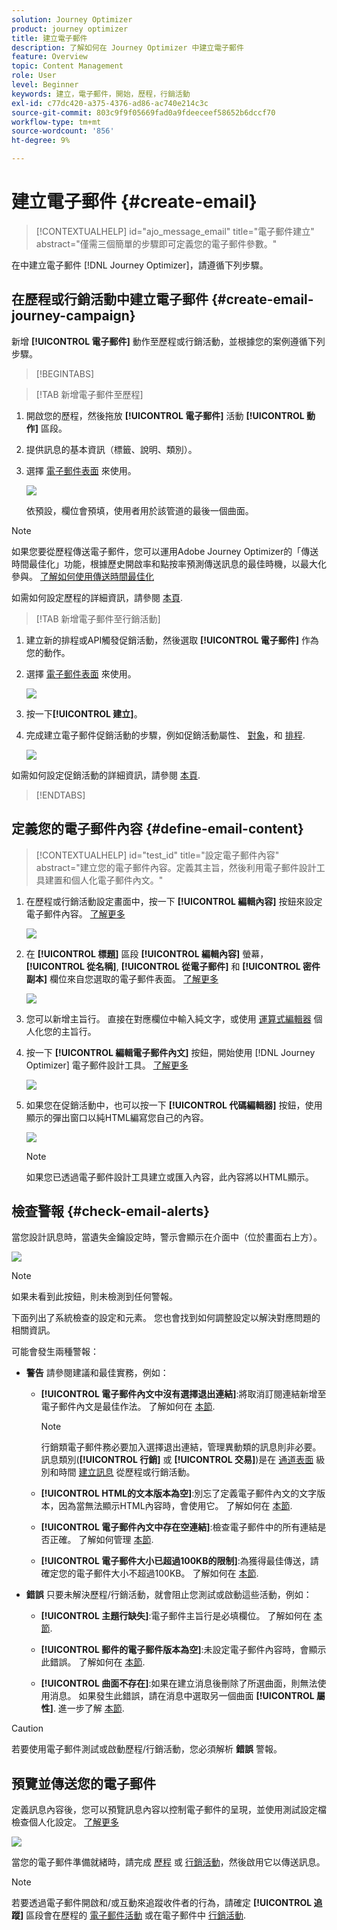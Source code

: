 ```yaml
---
solution: Journey Optimizer
product: journey optimizer
title: 建立電子郵件
description: 了解如何在 Journey Optimizer 中建立電子郵件
feature: Overview
topic: Content Management
role: User
level: Beginner
keywords: 建立，電子郵件，開始，歷程，行銷活動
exl-id: c77dc420-a375-4376-ad86-ac740e214c3c
source-git-commit: 803c9f9f05669fad0a9fdeeceef58652b6dccf70
workflow-type: tm+mt
source-wordcount: '856'
ht-degree: 9%

---
```


# 建立電子郵件 {#create-email}

>[!CONTEXTUALHELP]
>id="ajo_message_email"
>title="電子郵件建立"
>abstract="僅需三個簡單的步驟即可定義您的電子郵件參數。"

在中建立電子郵件 [!DNL Journey Optimizer]，請遵循下列步驟。

## 在歷程或行銷活動中建立電子郵件 {#create-email-journey-campaign}

新增 **[!UICONTROL 電子郵件]** 動作至歷程或行銷活動，並根據您的案例遵循下列步驟。

>[!BEGINTABS]

>[!TAB 新增電子郵件至歷程]

1. 開啟您的歷程，然後拖放 **[!UICONTROL 電子郵件]** 活動 **[!UICONTROL 動作]** 區段。

1. 提供訊息的基本資訊（標籤、說明、類別）。

1. 選擇 [電子郵件表面](email-settings.md) 來使用。

   ![](assets/email_journey.png)

   依預設，欄位會預填，使用者用於該管道的最後一個曲面。

>[!NOTE]
>
>如果您要從歷程傳送電子郵件，您可以運用Adobe Journey Optimizer的「傳送時間最佳化」功能，根據歷史開啟率和點按率預測傳送訊息的最佳時機，以最大化參與。 [了解如何使用傳送時間最佳化](../building-journeys/journeys-message.md#send-time-optimization)

如需如何設定歷程的詳細資訊，請參閱 [本頁](../building-journeys/journey-gs.md).

>[!TAB 新增電子郵件至行銷活動]

1. 建立新的排程或API觸發促銷活動，然後選取 **[!UICONTROL 電子郵件]** 作為您的動作。

1. 選擇 [電子郵件表面](email-settings.md) 來使用。

   ![](assets/email_campaign.png)

1. 按一下&#x200B;**[!UICONTROL 建立]**。

1. 完成建立電子郵件促銷活動的步驟，例如促銷活動屬性、 [對象](../segment/about-segments.md)，和 [排程](../campaigns/create-campaign.md#schedule).

   ![](assets/email_campaign_steps.png)

<!--
From the **[!UICONTROL Action]** section, specify if you want to track how your recipients react to your delivery: you can track email opens, and/or clicks on links and buttons in your email.

![](assets/email_campaign_tracking.png)
-->

如需如何設定促銷活動的詳細資訊，請參閱 [本頁](../campaigns/get-started-with-campaigns.md).

>[!ENDTABS]

## 定義您的電子郵件內容 {#define-email-content}

<!-- update the quarry component with right ID value-->

>[!CONTEXTUALHELP]
>id="test_id"
>title="設定電子郵件內容"
>abstract="建立您的電子郵件內容。定義其主旨，然後利用電子郵件設計工具建置和個人化電子郵件內文。"

1. 在歷程或行銷活動設定畫面中，按一下 **[!UICONTROL 編輯內容]** 按鈕來設定電子郵件內容。 [了解更多](get-started-email-design.md)

   ![](assets/email_campaign_edit_content.png)

1. 在 **[!UICONTROL 標題]** 區段 **[!UICONTROL 編輯內容]** 螢幕， **[!UICONTROL 從名稱]**, **[!UICONTROL 從電子郵件]** 和 **[!UICONTROL 密件副本]** 欄位來自您選取的電子郵件表面。 [了解更多](email-settings.md) <!--check if same for journey-->

   ![](assets/email_designer_edit_content_header.png)

1. 您可以新增主旨行。 直接在對應欄位中輸入純文字，或使用 [運算式編輯器](../personalization/personalization-build-expressions.md) 個人化您的主旨行。

1. 按一下 **[!UICONTROL 編輯電子郵件內文]** 按鈕，開始使用 [!DNL Journey Optimizer] 電子郵件設計工具。 [了解更多](get-started-email-design.md)

   ![](assets/email_designer_edit_email_body.png)

1. 如果您在促銷活動中，也可以按一下 **[!UICONTROL 代碼編輯器]** 按鈕，使用顯示的彈出窗口以純HTML編寫您自己的內容。

   ![](assets/email_designer_edit_code_editor.png)

   >[!NOTE]
   >
   >如果您已透過電子郵件設計工具建立或匯入內容，此內容將以HTML顯示。

## 檢查警報 {#check-email-alerts}

當您設計訊息時，當遺失金鑰設定時，警示會顯示在介面中（位於畫面右上方）。

![](assets/email_journey_alerts_details.png)

>[!NOTE]
>
>如果未看到此按鈕，則未檢測到任何警報。

下面列出了系統檢查的設定和元素。 您也會找到如何調整設定以解決對應問題的相關資訊。

可能會發生兩種警報：

* **警告** 請參閱建議和最佳實務，例如：

   * **[!UICONTROL 電子郵件內文中沒有選擇退出連結]**:將取消訂閱連結新增至電子郵件內文是最佳作法。 了解如何在 [本節](../privacy/opt-out.md#opt-out-management).

      >[!NOTE]
      >
      >行銷類電子郵件務必要加入選擇退出連結，管理異動類的訊息則非必要。 訊息類別(**[!UICONTROL 行銷]** 或 **[!UICONTROL 交易]**)是在 [通道表面](email-settings.md#email-type) 級別和時間 [建立訊息](#create-email-journey-campaign) 從歷程或行銷活動。

   * **[!UICONTROL HTML的文本版本為空]**:別忘了定義電子郵件內文的文字版本，因為當無法顯示HTML內容時，會使用它。 了解如何在 [本節](text-version-email.md).

   * **[!UICONTROL 電子郵件內文中存在空連結]**:檢查電子郵件中的所有連結是否正確。 了解如何管理 [本節](content-from-scratch.md).

   * **[!UICONTROL 電子郵件大小已超過100KB的限制]**:為獲得最佳傳送，請確定您的電子郵件大小不超過100KB。 了解如何在 [本節](content-from-scratch.md).

* **錯誤** 只要未解決歷程/行銷活動，就會阻止您測試或啟動這些活動，例如：

   * **[!UICONTROL 主題行缺失]**:電子郵件主旨行是必填欄位。 了解如何在 [本節](create-email.md).

   <!--HTML is empty when Amp HTML is present-->

   * **[!UICONTROL 郵件的電子郵件版本為空]**:未設定電子郵件內容時，會顯示此錯誤。 了解如何在 [本節](get-started-email-design.md).

   * **[!UICONTROL 曲面不存在]**:如果在建立消息後刪除了所選曲面，則無法使用消息。 如果發生此錯誤，請在消息中選取另一個曲面 **[!UICONTROL 屬性]**. 進一步了解 [本節](../configuration/channel-surfaces.md).


>[!CAUTION]
>
>若要使用電子郵件測試或啟動歷程/行銷活動，您必須解析 **錯誤** 警報。

## 預覽並傳送您的電子郵件

定義訊息內容後，您可以預覽訊息內容以控制電子郵件的呈現，並使用測試設定檔檢查個人化設定。 [了解更多](preview.md)

![](assets/email_designer_edit_simulate.png)

當您的電子郵件準備就緒時，請完成 [歷程](../building-journeys/journey-gs.md) 或 [行銷活動](../campaigns/create-campaign.md)，然後啟用它以傳送訊息。

>[!NOTE]
>
>若要透過電子郵件開啟和/或互動來追蹤收件者的行為，請確定 **[!UICONTROL 追蹤]** 區段會在歷程的 [電子郵件活動](../building-journeys/journeys-message.md) 或在電子郵件中 [行銷活動](../campaigns/create-campaign.md).<!--to move?-->

<!--

## Define your email content {#email-content}

Use [!DNL Journey Optimizer] Email Designer to [design your email from scratch](../email/content-from-scratch.md). If you have an existing content, you can [import it in the Email Designer](../email/existing-content.md), or [code your own content](../email/code-content.md) in [!DNL Journey Optimizer]. 

[!DNL Journey Optimizer] comes with a set of [built-in templates](email-templates.md) to help you start. Any email can also be saved as a template.

Use [!DNL Journey Optimizer] Expression editor to personalize your messages with profiles' data. For more on personalization, refer to [this section](../personalization/personalize.md).

Adapt the content of your messages to the targeted profiles by using [!DNL Journey Optimizer] dynamic content capabilities. [Get started with dynamic content](../personalization/get-started-dynamic-content.md)

## Email tracking {#email-tracking}

If you want to track the behavior of your recipients through openings and/or clicks on links, enable the following options: **[!UICONTROL Email opens]** and **[!UICONTROL Click on email]**. 

Learn more about tracking in [this section](message-tracking.md).

## Validate your email content {#email-content-validate}

Control the rendering of your email, and check personalization settings with test profiles, using the preview section on the left-hand side. For more on this, refer to [this section](preview.md).

![](assets/messages-simple-preview.png)

You must also check alerts in the upper section of the editor.  Some of them are simple warnings, but others can prevent you from using the message. 

-->

